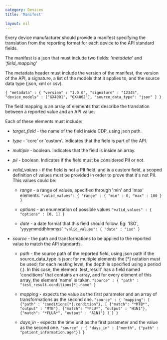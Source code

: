 ```yaml
---
category: Devices
title: 'Manifest'

layout: nil
---
```


Every device manufacturer should provide a manifest specifying the translation from the reporting format for each device to the API standard fields.

The manifest is a json that must include two fields: _'metadata'_ and _'field_mapping'_

The metadata header must include the version of the manifest, the version of the API, a signature, a list of the models that it applies to, and the source data type (json, xml or csv).

`{
  "metadata" : {
    "version" : "1.0.0",
    "signature" : "12345",
    "device_models" : ["GX4001", "GX4002"],
    "source_data_type": "json"
  }
}`

The field mapping is an array of elements that describe the translation between a reported value and an API value.

Each of these elements must include:

* _target_field_ - the name of the field inside CDP, using json path.
* _type_ - 'core' or 'custom'. Indicates that the field is part of the API.
* _multiple_ - boolean. Indicates that the field is inside an array.
* _pii_ - boolean. Indicates if the field must be considered PII or not.
* _valid_values_ - if the field is not a PII field, and is a custom field, a scoped definition of values must be provided in order to prove that it's not PII. This values could be:
  * _range_ - a range of values, specified through 'min' and 'max' elements.
  `"valid_values": {
      "range" : {
          "min" : 0,
          "max" : 100
      }
  }`

  * _options_ - an enumeration of possible values
  `"valid_values" : {
      "options" : [0, 1]
  }`

  * _date_ - a date format that this field should follow. Eg: 'ISO', 'yyyymmddhhmmss'
  `"valid_values": {
      "date" : "iso"
  }`

* _source_ - the path and transformations to be applied to the reported value to match the API standards.
  * _path_ - the source path of the reported field, using json path if the source_data_type is json: for multiple elements the [*] notation must be used; for each nesting level, the depth is specified using a period (.). In this case, the element 'test_result' has a field named 'conditions' that contains an array, and for every element of this array, the element 'name' is taken.
  `"source" : {
      "path" : "test_result.conditions[*].name"
  }`

  * _mapping_ - expects the value as the first parameter and an array of transformations as the second one.
  `"source" : {
      "mapping": [
          {"path" : "conditions[*].condition"},
          [
              {"match": "*MTB*", "output" : "MTB"},
              {"match": "*FLU*", "output" : "H1N1"},
              {"match": "*FLUA*", "output" : "A1N1"}
          ]
      ]
  }`

  * _days_in_ - expects the time unit as the first parameter and the value as the second one.
  `"source" : {
      "days_in" : ["month", {"path" : "patient_information.age"}]
  }`
